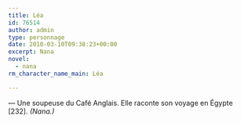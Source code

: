 ```yaml
---
title: Léa
id: 76514
author: admin
type: personnage
date: 2010-03-10T09:38:23+00:00
excerpt: Nana
novel:
  - nana
rm_character_name_main: Léa

---
```

— Une soupeuse du Café Anglais. Elle raconte son voyage en Égypte [232]. _(Nana.)_